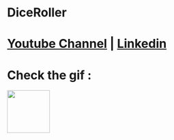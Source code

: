# DiceRoller
# [Youtube Channel](https://www.youtube.com/channel/UCrT5u-1_J1ogG4l0TKhj21g) | [Linkedin](https://www.linkedin.com/in/noureddin-sameer-45760a236/)
# Check the gif :
<img src="[DiceRoller](https://user-images.githubusercontent.com/106562134/212565815-6c8adb86-03a4-44d0-af50-63c8cf072134.gif)" width="100" height="100">

